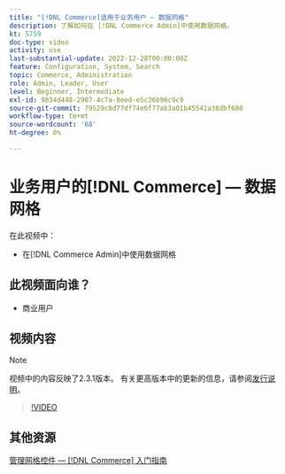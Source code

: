 ```yaml
---
title: "[!DNL Commerce]适用于业务用户 — 数据网格"
description: 了解如何在 [!DNL Commerce Admin]中使用数据网格。
kt: 5759
doc-type: video
activity: use
last-substantial-update: 2022-12-28T00:00:00Z
feature: Configuration, System, Search
topic: Commerce, Administration
role: Admin, Leader, User
level: Beginner, Intermediate
exl-id: 9834d448-2907-4c7a-8eed-e5c36b96c9c9
source-git-commit: 79529c8d77df74e6f77ab3a01b45541a38dbf680
workflow-type: tm+mt
source-wordcount: '68'
ht-degree: 0%

---
```


# 业务用户的[!DNL Commerce] — 数据网格

在此视频中：

- 在[!DNL Commerce Admin]中使用数据网格

## 此视频面向谁？

- 商业用户

## 视频内容

>[!NOTE]
>
>视频中的内容反映了2.3.1版本。 有关更高版本中的更新的信息，请参阅[发行说明](https://experienceleague.adobe.com/docs/commerce-operations/release/notes/overview.html?lang=zh-Hans)。

>[!VIDEO](https://video.tv.adobe.com/v/330075?quality=12&learn=on&captions=chi_hans)

## 其他资源

[管理网格控件 —  [!DNL Commerce] 入门指南](https://experienceleague.adobe.com/docs/commerce-admin/start/admin/tools/admin-grid-controls.html?lang=zh-Hans)
